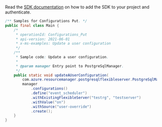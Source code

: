 Read the [SDK documentation](https://github.com/Azure/azure-sdk-for-java/blob/azure-resourcemanager-postgresqlflexibleserver_1.0.0-beta.3/sdk/postgresqlflexibleserver/azure-resourcemanager-postgresqlflexibleserver/README.md) on how to add the SDK to your project and authenticate.

```java
/** Samples for Configurations Put. */
public final class Main {
    /*
     * operationId: Configurations_Put
     * api-version: 2021-06-01
     * x-ms-examples: Update a user configuration
     */
    /**
     * Sample code: Update a user configuration.
     *
     * @param manager Entry point to PostgreSqlManager.
     */
    public static void updateAUserConfiguration(
        com.azure.resourcemanager.postgresqlflexibleserver.PostgreSqlManager manager) {
        manager
            .configurations()
            .define("event_scheduler")
            .withExistingFlexibleServer("testrg", "testserver")
            .withValue("on")
            .withSource("user-override")
            .create();
    }
}
```
